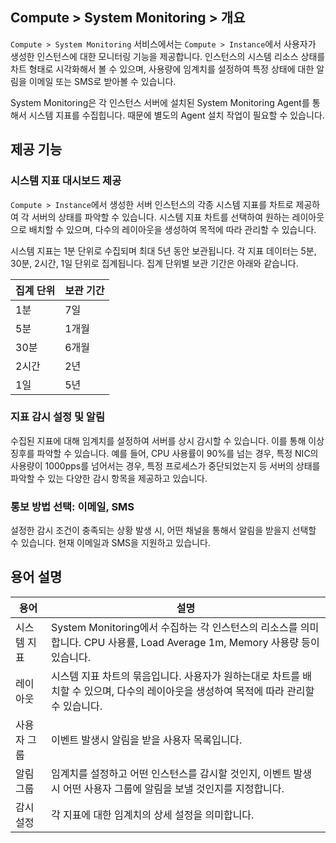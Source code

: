 ## Compute > System Monitoring > 개요
`Compute > System Monitoring` 서비스에서는 `Compute > Instance`에서 사용자가 생성한 인스턴스에 대한 모니터링 기능을 제공합니다.
인스턴스의 시스템 리소스 상태를 차트 형태로 시각화해서 볼 수 있으며, 사용량에 임계치를 설정하여 특정 상태에 대한 알림을 이메일 또는 SMS로 받아볼 수 있습니다.

System Monitoring은 각 인스턴스 서버에 설치된 System Monitoring Agent를 통해서 시스템 지표를 수집힙니다.
때문에 별도의 Agent 설치 작업이 필요할 수 있습니다.

## 제공 기능
### 시스템 지표 대시보드 제공
`Compute > Instance`에서 생성한 서버 인스턴스의 각종 시스템 지표를 차트로 제공하여 각 서버의 상태를 파악할 수 있습니다. 시스템 지표 차트를 선택하여 원하는 레이아웃으로 배치할 수 있으며, 다수의 레이아웃을 생성하여 목적에 따라 관리할 수 있습니다.

시스템 지표는 1분 단위로 수집되며 최대 5년 동안 보관됩니다. 각 지표 데이터는 5분, 30분, 2시간, 1일 단위로 집계됩니다. 집계 단위별 보관 기간은 아래와 같습니다.

집계 단위|보관 기간
---|---
1분|7일
5분|1개월
30분|6개월
2시간|2년
1일|5년 

### 지표 감시 설정 및 알림
수집된 지표에 대해 임계치를 설정하여 서버를 상시 감시할 수 있습니다. 이를 통해 이상 징후를 파악할 수 있습니다. 
예를 들어, CPU 사용률이 90%를 넘는 경우, 특정 NIC의 사용량이 1000pps를 넘어서는 경우, 특정 프로세스가 중단되었는지 등 서버의 상태를 파악할 수 있는 다양한 감시 항목을 제공하고 있습니다.

### 통보 방법 선택: 이메일, SMS
설정한 감시 조건이 충족되는 상황 발생 시, 어떤 채널을 통해서 알림을 받을지 선택할 수 있습니다.
현재 이메일과 SMS을 지원하고 있습니다.

## 용어 설명
용어|설명
---|---
시스템 지표 | System Monitoring에서 수집하는 각 인스턴스의 리소스를 의미합니다. CPU 사용률, Load Average 1m, Memory 사용량 등이 있습니다.
레이아웃 | 시스템 지표 차트의 묶음입니다. 사용자가 원하는대로 차트를 배치할 수 있으며, 다수의 레이아웃을 생성하여 목적에 따라 관리할 수 있습니다.
사용자 그룹 | 이벤트 발생시 알림을 받을 사용자 목록입니다.
알림 그룹 | 임계치를 설정하고 어떤 인스턴스를 감시할 것인지, 이벤트 발생 시 어떤 사용자 그룹에 알림을 보낼 것인지를 지정합니다.
감시 설정 | 각 지표에 대한 임계치의 상세 설정을 의미합니다.